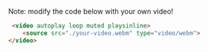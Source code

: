 Note: modify the code below with your own video!
```html
 <video autoplay loop muted playsinline>
	<source src="./your-video.webm" type="video/webm">
</video>
```
